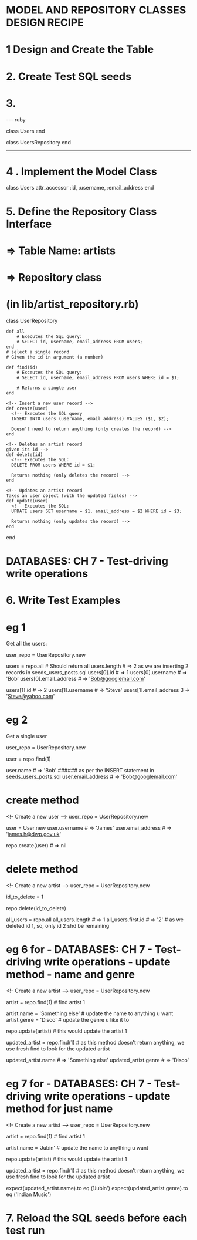 # MODEL AND REPOSITORY CLASSES DESIGN RECIPE

# 1 Design and Create the Table


# 2. Create Test SQL seeds


# 3. 


--- ruby

class Users
end

class UsersRepository
end

----



# 4 . Implement the Model Class

class Users
    attr_accessor  :id, :username, :email_address
end

# 5. Define the Repository Class Interface

# => Table Name: artists

# => Repository class
# (in lib/artist_repository.rb)

class UserRepository

    def all
        # Executes the SqL query:
        # SELECT id, username, email_address FROM users;
    end
    # select a single record
    # Given the id in argument (a number)

    def find(id)
        # Exceutes the SQL query:
        # SELECT id, username, email_address FROM users WHERE id = $1;

        # Returns a single user
    end

    <!-- Insert a new user record -->
    def create(user)
      <!-- Executes the SQL query
      INSERT INTO users (username, email_address) VALUES ($1, $2);
      
      Doesn't need to return anything (only creates the record) -->
    end

    <!-- Deletes an artist record
    given its id -->
    def delete(id)
      <!-- Executes the SQL:
      DELETE FROM users WHERE id = $1;
      
      Returns nothing (only deletes the record) -->
    end

    <!-- Updates an artist record
    Takes an user object (with the updated fields) -->
    def update(user)
      <!-- Executes the SQL:
      UPDATE users SET username = $1, email_address = $2 WHERE id = $3;
      
      Returns nothing (only updates the record) -->
    end

end

# DATABASES: CH 7 - Test-driving write operations
<!-- Work in the project directory music_library you've worked on before.

Test-drive the method .create on the class AlbumRepository from the previous project music_library. 

repository = AlbumRepository.new

album = Album.new
album.title = 'Trompe le Monde'
album.release_year = 1991
album.artist_id = 1

repository.create(album)

all_albums = repository.all

# The all_albums array should contain the new Album object
-->

# 6. Write Test Examples

# eg 1
Get all the users:

user_repo = UserRepository.new

users = repo.all # Should return all
users.length # => 2 as we are inserting 2 records in seeds_users_posts.sql
users[0].id # => 1
users[0].username # => 'Bob'
users[0].email_address # => 'Bob@googlemail.com'
        
users[1].id # => 2
users[1].username # => 'Steve'
users[1].email_address 3 => 'Steve@yahoo.com'

# eg 2
Get a single user

user_repo = UserRepository.new

user = repo.find(1)

user.name # => 'Bob' ###### as per the INSERT statement in seeds_users_posts.sql
user.email_address # => 'Bob@googlemail.com'


# create method
<!- Create a new user -->
user_repo = UserRepository.new

user = User.new
user.username # => 'James'
user.emai_address # => 'james.h@dwp.gov.uk'

repo.create(user) # => nil


#  delete method
<!- Create a new artist -->
user_repo = UserRepository.new

id_to_delete = 1

repo.delete(id_to_delete)

all_users = repo.all
all_users.length # => 1 
all_users.first.id # => '2' # as we deleted id 1, so, only id 2 shd be remaining

# eg 6 for - DATABASES: CH 7 - Test-driving write operations - update method - name and genre
<!- Create a new artist -->
user_repo = UserRepository.new

artist = repo.find(1) #  find artist 1

artist.name = 'Something else' # update the name to anything u want
artist.genre = 'Disco' # update the genre u like it to

repo.update(artist) # this would update the artist 1

updated_artist = repo.find(1) # as this method doesn't return anything, we use fresh find to look for the updated artist

updated_artist.name  # => 'Something else'
updated_artist.genre # => 'Disco'

# eg 7 for - DATABASES: CH 7 - Test-driving write operations - update method for just name
<!- Create a new artist -->
user_repo = UserRepository.new

  artist = repo.find(1) #  find artist 1
  
  artist.name = 'Jubin' # update the name to anything u want
  
  repo.update(artist) # this would update the artist 1
  
  updated_artist = repo.find(1) # as this method doesn't return anything, we use fresh find to look for the updated artist
  
  expect(updated_artist.name).to eq ('Jubin')
  expect(updated_artist.genre).to eq ('Indian Music')

# 7. Reload the SQL seeds before each test run





